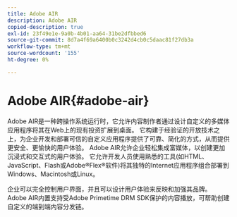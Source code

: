 ```yaml
---
title: Adobe AIR
description: Adobe AIR
copied-description: true
exl-id: 23f49e1e-9a0b-4b01-aa64-31be2dfbbed6
source-git-commit: 8d7a4f69a6400b0c3242d4cb0c5daac81f27db3a
workflow-type: tm+mt
source-wordcount: '155'
ht-degree: 0%

---
```


# Adobe AIR{#adobe-air}

Adobe AIR是一种跨操作系统运行时，它允许内容制作者通过设计自定义的多媒体应用程序将其在Web上的现有投资扩展到桌面。 它构建于经验证的开放技术之上，为企业开发和部署可信的自定义应用程序提供了可靠、简化的方式，从而提供更安全、更愉快的用户体验。 Adobe AIR允许企业轻松集成富媒体，以创建更加沉浸式和交互式的用户体验。 它允许开发人员使用熟悉的工具(如HTML、JavaScript、Flash或Adobe®Flex®软件)将其独特的Internet应用程序组合部署到Windows、Macintosh或Linux。

企业可以完全控制用户界面，并且可以设计用户体验来反映和加强其品牌。 Adobe AIR内置支持受Adobe Primetime DRM SDK保护的内容播放，可帮助创建自定义的端到端内容分发链。
